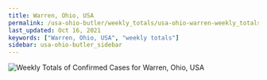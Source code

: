 ```yaml
---
title: Warren, Ohio, USA
permalink: /usa-ohio-butler/weekly_totals/usa-ohio-warren-weekly_totals.html
last_updated: Oct 16, 2021
keywords: ["Warren, Ohio, USA", "weekly totals"]
sidebar: usa-ohio-butler_sidebar
---
```


![Weekly Totals of Confirmed Cases for Warren, Ohio, USA](/covid_tracker/images/graphs/usa-ohio-warren-weekly_totals_graph.png)
